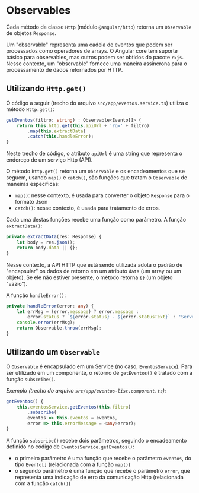 # Observables

Cada método da classe `Http` \(módulo `@angular/http`\) retorna um `Observable` de objetos `Response`.

Um "observable" representa uma cadeia de eventos que podem ser processados como operadores de arrays. O Angular core tem suporte básico para observables, mas outros podem ser obtidos do pacote `rxjs`. Nesse contexto, um "observable" fornece uma maneira assíncrona para o processamento de dados retornados por HTTP.

## Utilizando `Http.get()`

O código a seguir \(trecho do arquivo `src/app/eventos.service.ts`\) utiliza o método `Http.get()`:

```typescript
getEventos(filtro: string) : Observable<Evento[]> {
    return this.http.get(this.apiUrl + '?q=' + filtro)
        .map(this.extractData)
        .catch(this.handleError);
}
```

Neste trecho de código, o atributo `apiUrl` é uma string que representa o endereço de um serviço Http \(API\).

O método `http.get()` retorna um `Observable` e os encadeamentos que se seguem, usando `map()` e `catch()`, são funções que tratam o `Observable` de maneiras específicas:

* `map()`: nesse contexto, é usada para converter o objeto `Response` para o formato Json
* `catch()`: nesse contexto, é usada para tratamento de erros.

Cada uma destas funções recebe uma função como parâmetro. A função `extractData()`:

```typescript
private extractData(res: Response) {
    let body = res.json();
    return body.data || {};
}
```

Nesse contexto, a API HTTP que está sendo utilizada adota o padrão de "encapsular" os dados de retorno em um atributo `data` \(um array ou um objeto\). Se ele não estiver presente, o método retorna `{}` \(um objeto "vazio"\).

A função `handleError()`:

```typescript
private handleError(error: any) {
    let errMsg = (error.message) ? error.message :
        error.status ? `${error.status} - ${error.statusText}` : 'Server error';
    console.error(errMsg); 
    return Observable.throw(errMsg);
}
```

## Utilizando um `Observable`

O `Observable` é encapsulado em um Service \(no caso, `EventosService`\). Para ser utilizado em um componente, o retorno de `getEventos()` é tratado com a função `subscribe()`.

_Exemplo \(trecho do arquivo _`src/app/eventos-list.component.ts`_\):_

```typescript
getEventos() {
    this.eventosService.getEventos(this.filtro)
        .subscribe(
        eventos => this.eventos = eventos,
        error => this.errorMessage = <any>error);
}
```

A função `subscribe()` recebe dois parâmetros, seguindo o encadeamento definido no código de `EventosService.getEventos()`:

* o primeiro parâmetro é uma função que recebe o parâmetro `eventos`, do tipo `Evento[]` \(relacionada com a função `map()`\)
* o segundo parâmetro é uma função que recebe o parâmetro `error`, que representa uma indicação de erro da comunicação Http \(relacionada com a função `catch()`\)



